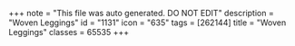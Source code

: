 +++
note = "This file was auto generated. DO NOT EDIT"
description = "Woven Leggings"
id = "1131"
icon = "635"
tags = [262144]
title = "Woven Leggings"
classes = 65535
+++
